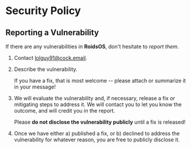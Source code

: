# Security Policy

## Reporting a Vulnerability

If there are any vulnerabilities in **RoidsOS**, don't hesitate to _report them_.

1. Contact [lolguy91@cock.email](mailto:lolguy91@cock.email).
2. Describe the vulnerability.

   If you have a fix, that is most welcome -- please attach or summarize it in your message!

3. We will evaluate the vulnerability and, if necessary, release a fix or mitigating steps to address it. We will contact you to let you know the outcome, and will credit you in the report.

   Please **do not disclose the vulnerability publicly** until a fix is released!

4. Once we have either a) published a fix, or b) declined to address the vulnerability for whatever reason, you are free to publicly disclose it.